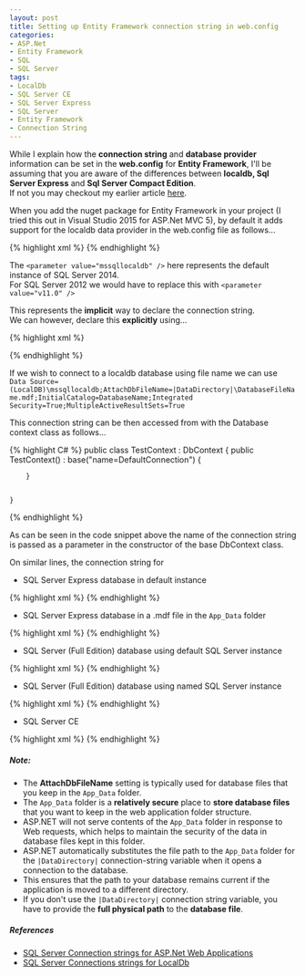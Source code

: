 ```yaml
---
layout: post
title: Setting up Entity Framework connection string in web.config
categories:
- ASP.Net
- Entity Framework 
- SQL
- SQL Server
tags:
- LocalDb
- SQL Server CE
- SQL Server Express
- SQL Server
- Entity Framework
- Connection String
---
```


While I explain how the **connection string** and **database provider** information can be set in the **web.config** for **Entity Framework**, I'll be assuming that you are aware of the differences between **localdb, Sql Server Express** and **Sql Server Compact Edition**.  
If not you may checkout my earlier article [here]({{site.url}}/difference-between-localdb-sql-server-ce-and-sql-server-express.html).

When you add the nuget package for Entity Framework in your project (I tried this out in Visual Studio 2015 for ASP.Net MVC 5), by default it adds support for the localdb data provider in the web.config file as follows...  

{% highlight xml %}
<configuration>
	<entityFramework>
		<defaultConnectionFactory type="System.Data.Entity.Infrastructure.localdbConnectionFactory, EntityFramework">
			<parameters>
				<parameter value="mssqllocaldb" />
			</parameters>
		</defaultConnectionFactory>
		<providers>
			<provider invariantName="System.Data.SqlClient" type="System.Data.Entity.SqlServer.SqlProviderServices, EntityFramework.SqlServer" />
		</providers>
	</entityFramework>
</configuration>
{% endhighlight %}

The `<parameter value="mssqllocaldb" />` here represents the default instance of SQL Server 2014.  
For SQL Server 2012 we would have to replace this with `<parameter value="v11.0" />`  

This represents the **implicit** way to declare the connection string.  
We can however, declare this **explicitly** using...

{% highlight xml %}
<configuration>
	<configSections>
		<section name="entityFramework" type="System.Data.Entity.Internal.ConfigFile.EntityFrameworkSection, EntityFramework, Version=6.0.0.0, Culture=neutral, PublicKeyToken=b77a5c561934e089" requirePermission="false"/>
	</configSections>
	<connectionStrings>
		<add name="DefaultConnection" connectionString="Data Source=(LocalDB)\mssqllocaldb;Integrated Security=True;MultipleActiveResultSets=True" 
										providerName="System.Data.SqlClient"/>
	</connectionStrings>
	<entityFramework>
		<defaultConnectionFactory type="System.Data.Entity.Infrastructure.LocalDbConnectionFactory, EntityFramework">
			<parameters>
				<parameter value="mssqllocaldb"/>
			</parameters>
		</defaultConnectionFactory>
		<providers>
			<provider invariantName="System.Data.SqlClient" type="System.Data.Entity.SqlServer.SqlProviderServices, EntityFramework.SqlServer"/>
		</providers>
	</entityFramework>
</configuration>
{% endhighlight %}

If we wish to connect to a localdb database using file name we can use  
`Data Source=(LocalDB)\mssqllocaldb;AttachDbFileName=|DataDirectory|\DatabaseFileName.mdf;InitialCatalog=DatabaseName;Integrated Security=True;MultipleActiveResultSets=True`

This connection string can be then accessed from with the Database context class as follows...

{% highlight C# %}
    public class TestContext : DbContext
    {
        public TestContext() : base("name=DefaultConnection")
        {

        }

        
    }
{% endhighlight %}

 
As can be seen in the code snippet above the name of the connection string is passed as a parameter in the constructor of the base DbContext class.

On similar lines, the connection string for  

- SQL Server Express database in default instance

{% highlight xml %}
<add name="ConnectionStringName"
    providerName="System.Data.SqlClient"
    connectionString="Data Source=.\SQLEXPRESS;Initial Catalog=DatabaseName;Integrated Security=True;MultipleActiveResultSets=True"/>
{% endhighlight %}

- SQL Server Express database in a .mdf file in the `App_Data` folder

{% highlight xml %}
<add name="ConnectionStringName"
    providerName="System.Data.SqlClient"
    connectionString="Data Source=.\SQLEXPRESS;AttachDbFileName=|DataDirectory|\DatabaseFileName.mdf;Integrated Security=True;User Instance=True;MultipleActiveResultSets=True" />
{% endhighlight %}

- SQL Server (Full Edition) database using default SQL Server instance

{% highlight xml %}
<add name="ConnectionStringName"
    providerName="System.Data.SqlClient"
    connectionString="Data Source=ServerName;Initial Catalog=DatabaseName;Integrated Security=False;User Id=userid;Password=password;MultipleActiveResultSets=True" />
{% endhighlight %}
 
- SQL Server (Full Edition) database using named SQL Server instance

{% highlight xml %}
<add name="ConnectionStringName"
    providerName="System.Data.SqlClient"
    connectionString="Data Source=ServerName\InstanceName;Initial Catalog=DatabaseName;Integrated Security=True;MultipleActiveResultSets=True" />
{% endhighlight %}

- SQL Server CE

{% highlight xml %}
<add name="ConnectionStringName"
    providerName="System.Data.SqlServerCe.4.0"
    connectionString="Data Source=|DataDirectory|\DatabaseFileName.sdf" />
{% endhighlight %}

##### **Note:**
- The **AttachDbFileName** setting is typically used for database files that you keep in the `App_Data` folder.   
- The `App_Data` folder is a **relatively secure** place to **store database files** that you want to keep in the web application folder structure.  
- ASP.NET will not serve contents of the `App_Data` folder in response to Web requests, which helps to maintain the security of the data in database files kept in this folder.  
- ASP.NET automatically substitutes the file path to the `App_Data` folder for the `|DataDirectory|` connection-string variable when it opens a connection to the database.  
- This ensures that the path to your database remains current if the application is moved to a different directory.  
- If you don't use the `|DataDirectory|` connection string variable, you have to provide the **full physical path** to the **database file**.


##### **References**
- [SQL Server Connection strings for ASP.Net Web Applications][1]
- [SQL Server Connections strings for LocalDb][2]

[1]:https://msdn.microsoft.com/en-us/library/jj653752(v=vs.110).aspx
[2]:https://msdn.microsoft.com/en-us/library/hh510202(v=sql.110).aspx
